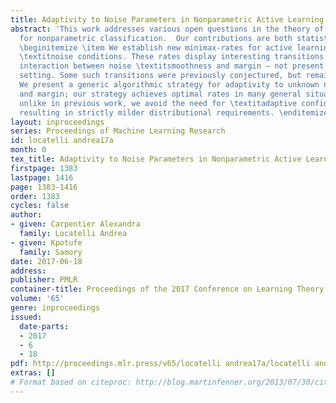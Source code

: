 ```yaml
---
title: Adaptivity to Noise Parameters in Nonparametric Active Learning
abstract: 'This work addresses various open questions in the theory of active learning
  for nonparametric classification.  Our contributions are both statistical and algorithmic:
  \beginitemize \item We establish new minimax-rates for active learning under common
  \textitnoise conditions. These rates display interesting transitions – due to the
  interaction between noise \textitsmoothness and margin – not present in the passive
  setting. Some such transitions were previously conjectured, but remained unconfirmed.  \item
  We present a generic algorithmic strategy for adaptivity to unknown noise smoothness
  and margin; our strategy achieves optimal rates in many general situations; furthermore,
  unlike in previous work, we avoid the need for \textitadaptive confidence sets,
  resulting in strictly milder distributional requirements. \enditemize'
layout: inproceedings
series: Proceedings of Machine Learning Research
id: locatelli andrea17a
month: 0
tex_title: Adaptivity to Noise Parameters in Nonparametric Active Learning
firstpage: 1383
lastpage: 1416
page: 1383-1416
order: 1383
cycles: false
author:
- given: Carpentier Alexandra
  family: Locatelli Andrea
- given: Kpotufe
  family: Samory
date: 2017-06-18
address: 
publisher: PMLR
container-title: Proceedings of the 2017 Conference on Learning Theory
volume: '65'
genre: inproceedings
issued:
  date-parts:
  - 2017
  - 6
  - 18
pdf: http://proceedings.mlr.press/v65/locatelli andrea17a/locatelli andrea17a.pdf
extras: []
# Format based on citeproc: http://blog.martinfenner.org/2013/07/30/citeproc-yaml-for-bibliographies/
---
```

